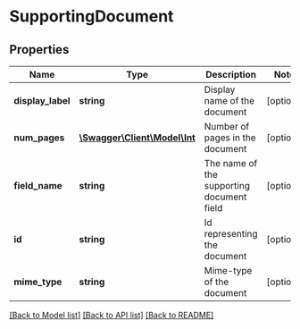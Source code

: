# SupportingDocument

## Properties
Name | Type | Description | Notes
------------ | ------------- | ------------- | -------------
**display_label** | **string** | Display name of the document | [optional] 
**num_pages** | [**\Swagger\Client\Model\Int**](Int.md) | Number of pages in the document | [optional] 
**field_name** | **string** | The name of the supporting document field | [optional] 
**id** | **string** | Id representing the document | [optional] 
**mime_type** | **string** | Mime-type of the document | [optional] 

[[Back to Model list]](../README.md#documentation-for-models) [[Back to API list]](../README.md#documentation-for-api-endpoints) [[Back to README]](../README.md)


